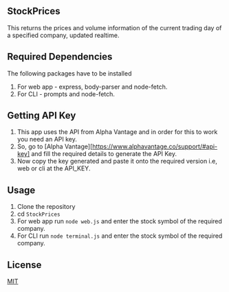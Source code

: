 ## StockPrices
This returns the prices and volume information of the current trading day of a specified company, updated realtime.

## Required Dependencies
The following packages have to be installed
1. For web app - express, body-parser and node-fetch.
2. For CLI - prompts and node-fetch.

## Getting API Key
1. This app uses the API from Alpha Vantage and in order for this to work you need an API key. 
2. So, go to [Alpha Vantage][https://www.alphavantage.co/support/#api-key] and fill the required details to generate the API Key. 
3. Now copy the key generated and paste it onto the required version i.e, web or cli at the API_KEY.

## Usage
1. Clone the repository
2. cd `StockPrices`
3. For web app run `node web.js` and enter the stock symbol of the required company.
4. For CLI run `node terminal.js` and enter the stock symbol of the required company.

## License
[MIT](https://github.com/itsknk/StockPrices/blob/master/LICENSE)

